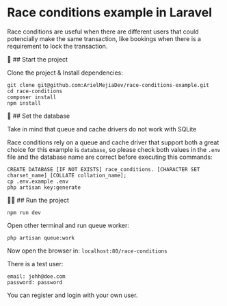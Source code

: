 # Race conditions example in Laravel

Race conditions are useful when there are different users that could potencially make the same transaction, like bookings when there is a requirement to lock the transaction.

🚀 ## Start the project

Clone the project & Install dependencies:

```
git clone git@github.com:ArielMejiaDev/race-conditions-example.git
cd race-conditions
composer install
npm install
```

💾 ## Set the database

Take in mind that queue and cache drivers do not work with SQLite

Race conditions rely on a queue and cache driver that support both a great choice for this example is `database`, 
so please check both values in the `.env` file and the database name are correct before executing this commands:

```
CREATE DATABASE [IF NOT EXISTS] race_conditions. [CHARACTER SET charset_name] [COLLATE collation_name];
cp .env.example .env
php artisan key:generate
```

🏃🏻 ## Run the project

```
npm run dev
```

Open other terminal and run queue worker:

```
php artisan queue:work
```

Now open the browser in: `localhost:80/race-conditions`

There is a test user:

```
email: johh@doe.com
password: password
```

You can register and login with your own user.
